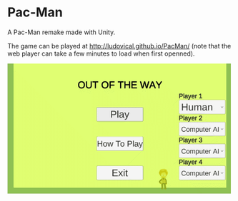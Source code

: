 # Pac-Man
A Pac-Man remake made with Unity.

The game can be played at http://ludovical.github.io/PacMan/ (note that the web player can take a few minutes to load when first openned).

![Demo gif](https://github.com/LudovicAL/OutOfTheWay/blob/master/Demo.gif?raw=true)
